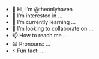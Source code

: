 - 👋 Hi, I’m @theonlyhaven
- 👀 I’m interested in ...
- 🌱 I’m currently learning ...
- 💞️ I’m looking to collaborate on ...
- 📫 How to reach me ...
- 😄 Pronouns: ...
- ⚡ Fun fact: ...

<!---
theonlyhaven/theonlyhaven is a ✨ special ✨ repository because its `README.md` (this file) appears on your GitHub profile.
You can click the Preview link to take a look at your changes.
--->
